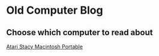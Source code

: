 # Old Computer Blog
## Choose which computer to read about

<a href="lbeck\Atari Stacy2 Home Computer Blog Post - Lilah Beck.html"> Atari Stacy </a>
<a href="jbrown\The First Apple Laptop.html"> Macintosh Portable </a>

